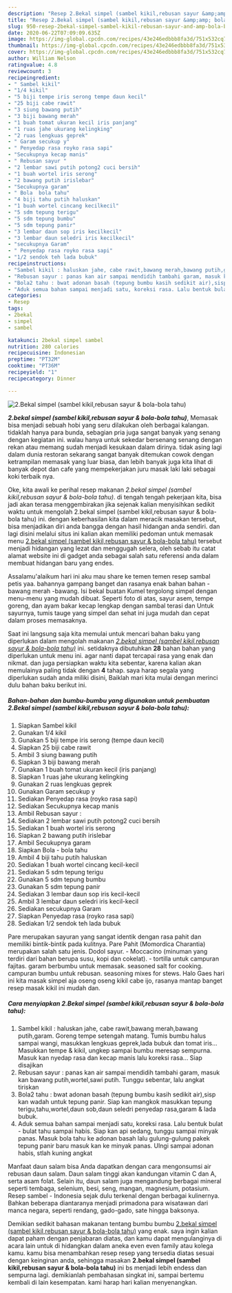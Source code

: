 ```yaml
---
description: "Resep 2.Bekal simpel (sambel kikil,rebusan sayur &amp;amp; bola-bola tahu) yang Lezat"
title: "Resep 2.Bekal simpel (sambel kikil,rebusan sayur &amp;amp; bola-bola tahu) yang Lezat"
slug: 950-resep-2bekal-simpel-sambel-kikil-rebusan-sayur-and-amp-bola-bola-tahu-yang-lezat
date: 2020-06-22T07:09:09.635Z
image: https://img-global.cpcdn.com/recipes/43e246edbbb8fa3d/751x532cq70/2bekal-simpel-sambel-kikilrebusan-sayur-bola-bola-tahu-foto-resep-utama.jpg
thumbnail: https://img-global.cpcdn.com/recipes/43e246edbbb8fa3d/751x532cq70/2bekal-simpel-sambel-kikilrebusan-sayur-bola-bola-tahu-foto-resep-utama.jpg
cover: https://img-global.cpcdn.com/recipes/43e246edbbb8fa3d/751x532cq70/2bekal-simpel-sambel-kikilrebusan-sayur-bola-bola-tahu-foto-resep-utama.jpg
author: William Nelson
ratingvalue: 4.8
reviewcount: 3
recipeingredient:
- " Sambel kikil"
- "1/4 kikil"
- "5 biji tempe iris serong tempe daun kecil"
- "25 biji cabe rawit"
- "3 siung bawang putih"
- "3 biji bawang merah"
- "1 buah tomat ukuran kecil iris panjang"
- "1 ruas jahe ukurang kelingking"
- "2 ruas lengkuas geprek"
- " Garam secukup y"
- " Penyedap rasa royko rasa sapi"
- "Secukupnya kecap manis"
- " Rebusan sayur "
- "2 lembar sawi putih potong2 cuci bersih"
- "1 buah wortel iris serong"
- "2 bawang putih irislebar"
- "Secukupnya garam"
- " Bola  bola tahu"
- "4 biji tahu putih haluskan"
- "1 buah wortel cincang kecilkecil"
- "5 sdm tepung terigu"
- "5 sdm tepung bumbu"
- "5 sdm tepung panir"
- "3 lembar daun sop iris kecilkecil"
- "3 lembar daun seledri iris kecilkecil"
- "secukupnya Garam"
- " Penyedap rasa royko rasa sapi"
- "1/2 sendok teh lada bubuk"
recipeinstructions:
- "Sambel kikil : haluskan jahe, cabe rawit,bawang merah,bawang putih,garam. Goreng tempe setengah matang. Tumis bumbu halus sampai wangi, masukkan lengkuas geprek,lada bubuk dan tomat iris... Masukkan tempe &amp; kikil, ungkep sampai bumbu meresap sempurna. Masuk kan nyedap rasa dan kecap manis lalu koreksi rasa... Siap disajikan"
- "Rebusan sayur : panas kan air sampai mendidih tambahi garam, masuk kan bawang putih,wortel,sawi putih. Tunggu sebentar, lalu angkat tiriskan"
- "Bola2 tahu : bwat adonan basah (tepung bumbu kasih sedikit air),sisp kan wadah untuk tepung panir. Siap kan mangkok masukkan tepung terigu,tahu,wortel,daun sob,daun seledri penyedap rasa,garam &amp; lada bubuk."
- "Aduk semua bahan sampai menjadi satu, koreksi rasa. Lalu bentuk bulat - bulat tahu sampai habis. Siap kan api sedang, tunggu sampai minyak panas. Masuk bola tahu ke adonan basah lalu gulung-gulung pakek tepung panir baru masuk kan ke minyak panas. Ulngi sampai adonan habis, stlah kuning angkat"
categories:
- Resep
tags:
- 2bekal
- simpel
- sambel

katakunci: 2bekal simpel sambel 
nutrition: 280 calories
recipecuisine: Indonesian
preptime: "PT32M"
cooktime: "PT36M"
recipeyield: "1"
recipecategory: Dinner

---
```



![2.Bekal simpel (sambel kikil,rebusan sayur &amp; bola-bola tahu)](https://img-global.cpcdn.com/recipes/43e246edbbb8fa3d/751x532cq70/2bekal-simpel-sambel-kikilrebusan-sayur-bola-bola-tahu-foto-resep-utama.jpg)

<b><i>2.bekal simpel (sambel kikil,rebusan sayur &amp; bola-bola tahu)</i></b>, Memasak bisa menjadi sebuah hobi yang seru dilakukan oleh berbagai kalangan. tidaklah hanya para bunda, sebagian pria juga sangat banyak yang senang dengan kegiatan ini. walau hanya untuk sekedar bersenang senang dengan rekan atau memang sudah menjadi kesukaan dalam dirinya. tidak asing lagi dalam dunia restoran sekarang sangat banyak ditemukan cowok dengan ketrampilan memasak yang luar biasa, dan lebih banyak juga kita lihat di banyak depot dan cafe yang mempekerjakan juru masak laki laki sebagai koki terbaik nya.

Oke, kita awali ke perihal resep makanan <i>2.bekal simpel (sambel kikil,rebusan sayur &amp; bola-bola tahu)</i>. di tengah tengah pekerjaan kita, bisa jadi akan terasa menggembirakan jika sejenak kalian menyisihkan sedikit waktu untuk mengolah 2.bekal simpel (sambel kikil,rebusan sayur &amp; bola-bola tahu) ini. dengan keberhasilan kita dalam meracik masakan tersebut, bisa menjadikan diri anda bangga dengan hasil hidangan anda sendiri. dan lagi disini melalui situs ini kalian akan memiliki pedoman untuk memasak menu <u>2.bekal simpel (sambel kikil,rebusan sayur &amp; bola-bola tahu)</u> tersebut menjadi hidangan yang lezat dan menggugah selera, oleh sebab itu catat alamat website ini di gadget anda sebagai salah satu referensi anda dalam membuat hidangan baru yang endes.

Assalamu&#39;alaikum hari ini aku mau share ke temen temen resep sambal petis yaa. bahannya gampang banget dan rasanya enak bahan bahan -bawang merah -bawang. Isi bekal buatan Kumel tergolong simpel dengan menu-menu yang mudah dibuat. Seperti foto di atas, sayur asem, tempe goreng, dan ayam bakar kecap lengkap dengan sambal terasi dan Untuk sayurnya, tumis tauge yang simpel dan sehat ini juga mudah dan cepat dalam proses memasaknya.


Saat ini langsung saja kita memulai untuk mencari bahan baku yang diperlukan dalam mengolah makanan <u><i>2.bekal simpel (sambel kikil,rebusan sayur &amp; bola-bola tahu)</i></u> ini. setidaknya dibutuhkan <b>28</b> bahan bahan yang diperlukan untuk menu ini. agar nanti dapat tercapai rasa yang enak dan nikmat. dan juga persiapkan waktu kita sebentar, karena kalian akan memulainya paling tidak dengan <b>4</b> tahap. saya harap segala yang diperlukan sudah anda miliki disini, Baiklah mari kita mulai dengan merinci dulu bahan baku berikut ini.

<!--inarticleads1-->

##### Bahan-bahan dan bumbu-bumbu yang digunakan untuk pembuatan 2.Bekal simpel (sambel kikil,rebusan sayur &amp; bola-bola tahu):

1. Siapkan  Sambel kikil
1. Gunakan 1/4 kikil
1. Gunakan 5 biji tempe iris serong (tempe daun kecil)
1. Siapkan 25 biji cabe rawit
1. Ambil 3 siung bawang putih
1. Siapkan 3 biji bawang merah
1. Gunakan 1 buah tomat ukuran kecil (iris panjang)
1. Siapkan 1 ruas jahe ukurang kelingking
1. Gunakan 2 ruas lengkuas geprek
1. Gunakan  Garam secukup y
1. Sediakan  Penyedap rasa (royko rasa sapi)
1. Sediakan Secukupnya kecap manis
1. Ambil  Rebusan sayur :
1. Sediakan 2 lembar sawi putih potong2 cuci bersih
1. Sediakan 1 buah wortel iris serong
1. Siapkan 2 bawang putih irislebar
1. Ambil Secukupnya garam
1. Siapkan  Bola - bola tahu
1. Ambil 4 biji tahu putih haluskan
1. Sediakan 1 buah wortel cincang kecil-kecil
1. Sediakan 5 sdm tepung terigu
1. Gunakan 5 sdm tepung bumbu
1. Gunakan 5 sdm tepung panir
1. Sediakan 3 lembar daun sop iris kecil-kecil
1. Ambil 3 lembar daun seledri iris kecil-kecil
1. Sediakan secukupnya Garam
1. Siapkan  Penyedap rasa (royko rasa sapi)
1. Sediakan 1/2 sendok teh lada bubuk


Pare merupakan sayuran yang sangat identik dengan rasa pahit dan memiliki bintik-bintik pada kulitnya. Pare Pahit (Momordica Charantia) merupakan salah satu jenis. Dodol sayur. - Moccacino (minuman yang terdiri dari bahan berupa susu, kopi dan cokelat). - tortilla untuk campuran fajitas. garam berbumbu untuk memasak. seasoned salt for cooking. campuran bumbu untuk rebusan. seasoning mixes for stews. Halo Gaes hari ini kita masak simpel aja oseng oseng kikil cabe ijo, rasanya mantap banget resep masak kikil ini mudah dan. 

<!--inarticleads2-->

##### Cara menyiapkan 2.Bekal simpel (sambel kikil,rebusan sayur &amp; bola-bola tahu):

1. Sambel kikil : haluskan jahe, cabe rawit,bawang merah,bawang putih,garam. Goreng tempe setengah matang. Tumis bumbu halus sampai wangi, masukkan lengkuas geprek,lada bubuk dan tomat iris... Masukkan tempe &amp; kikil, ungkep sampai bumbu meresap sempurna. Masuk kan nyedap rasa dan kecap manis lalu koreksi rasa... Siap disajikan
1. Rebusan sayur : panas kan air sampai mendidih tambahi garam, masuk kan bawang putih,wortel,sawi putih. Tunggu sebentar, lalu angkat tiriskan
1. Bola2 tahu : bwat adonan basah (tepung bumbu kasih sedikit air),sisp kan wadah untuk tepung panir. Siap kan mangkok masukkan tepung terigu,tahu,wortel,daun sob,daun seledri penyedap rasa,garam &amp; lada bubuk.
1. Aduk semua bahan sampai menjadi satu, koreksi rasa. Lalu bentuk bulat - bulat tahu sampai habis. Siap kan api sedang, tunggu sampai minyak panas. Masuk bola tahu ke adonan basah lalu gulung-gulung pakek tepung panir baru masuk kan ke minyak panas. Ulngi sampai adonan habis, stlah kuning angkat


Manfaat daun salam bisa Anda dapatkan dengan cara mengonsumsi air rebusan daun salam. Daun salam tinggi akan kandungan vitamin C dan A, serta asam folat. Selain itu, daun salam juga mengandung berbagai mineral seperti tembaga, selenium, besi, seng, mangan, magnesium, potasium. Resep sambel - Indonesia sejak dulu terkenal dengan berbagai kulinernya. Bahkan beberapa diantaranya menjadi primadona para wisatawan dari manca negara, seperti rendang, gado-gado, sate hingga baksonya. 

Demikian sedikit bahasan makanan tentang bumbu bumbu <u>2.bekal simpel (sambel kikil,rebusan sayur &amp; bola-bola tahu)</u> yang enak. saya ingin kalian dapat paham dengan penjabaran diatas, dan kamu dapat mengulanginya di acara lain untuk di hidangkan dalam aneka even even family atau kolega kamu. kamu bisa menambahkan resep resep yang tersedia diatas sesuai dengan keinginan anda, sehingga masakan <b>2.bekal simpel (sambel kikil,rebusan sayur &amp; bola-bola tahu)</b> ini bs menjadi lebih endess dan sempurna lagi. demikianlah pembahasan singkat ini, sampai bertemu kembali di lain kesempatan. kami harap hari kalian menyenangkan.
